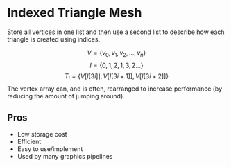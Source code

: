 # Indexed Triangle Mesh
Store all vertices in one list and then use a second list to describe how each triangle is created using indices.

$$ V = \{v_0, v_1, v_2,...,v_n\}$$
$$ I = \{0,1,2,1,3,2...\}$$
$$ T_i = \{V[I[3i]],V[I[3i+1]],V[I[3i+2]]\}$$
The vertex array can, and is often, rearranged to increase performance (by reducing the amount of jumping around).

## Pros
- Low storage cost
- Efficient
- Easy to use/implement
- Used by many graphics pipelines